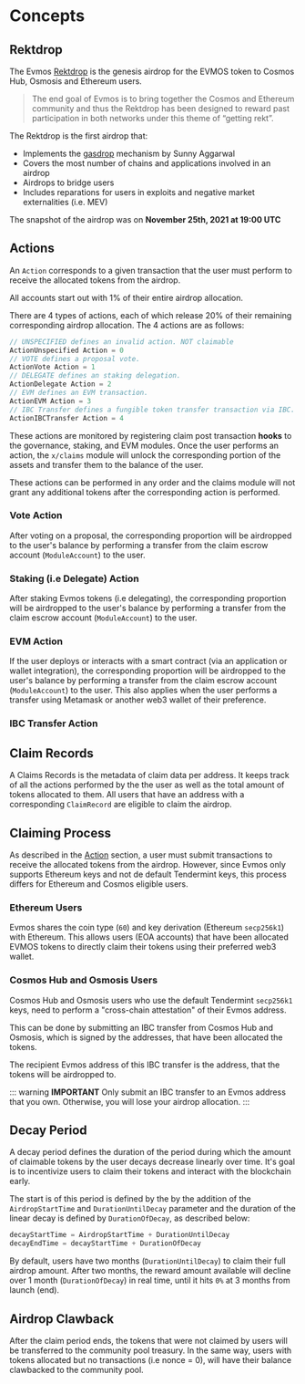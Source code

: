 <!--
order: 1
-->

# Concepts

## Rektdrop

The Evmos [Rektdrop](https://evmos.blog/the-evmos-rektdrop-abbe931ba823) is the genesis airdrop for the EVMOS token to Cosmos Hub, Osmosis and Ethereum users.

> The end goal of Evmos is to bring together the Cosmos and Ethereum community and thus the Rektdrop has been designed to reward past participation in both networks under this theme of “getting rekt”.

The Rektdrop is the first airdrop that:

- Implements the [gasdrop](https://www.sunnya97.com/blog/gasdrop) mechanism by Sunny Aggarwal
- Covers the most number of chains and applications involved in an airdrop
- Airdrops to bridge users
- Includes reparations for users in exploits and negative market externalities (i.e. MEV)

The snapshot of the airdrop was on **November 25th, 2021 at 19:00 UTC**

## Actions

An `Action` corresponds to a given transaction that the user must perform to receive the allocated tokens from the airdrop.

All accounts start out with 1% of their entire airdrop allocation.

There are 4 types of actions, each of which release 20% of their remaining corresponding airdrop allocation. The 4 actions are as follows:

```go
// UNSPECIFIED defines an invalid action. NOT claimable
ActionUnspecified Action = 0
// VOTE defines a proposal vote.
ActionVote Action = 1
// DELEGATE defines an staking delegation.
ActionDelegate Action = 2
// EVM defines an EVM transaction.
ActionEVM Action = 3
// IBC Transfer defines a fungible token transfer transaction via IBC.
ActionIBCTransfer Action = 4
```

These actions are monitored by registering claim post transaction **hooks** to the governance, staking, and EVM modules. Once the user performs an action, the `x/claims` module will unlock the corresponding portion of the assets and transfer them to the balance of the user.

These actions can be performed in any order and the claims module will not grant any additional tokens after the corresponding action is performed.

### Vote Action

After voting on a proposal, the corresponding proportion will be airdropped to the user's balance by performing a transfer from the claim escrow account (`ModuleAccount`) to the user.

### Staking (i.e Delegate) Action

After staking Evmos tokens (i.e delegating), the corresponding proportion will be airdropped to the user's balance by performing a transfer from the claim escrow account (`ModuleAccount`) to the user.

### EVM Action

If the user deploys or interacts with a smart contract (via an application or wallet integration), the corresponding proportion will be airdropped to the user's balance by performing a transfer from the claim escrow account (`ModuleAccount`) to the user. This also applies when the user performs a transfer using Metamask or another web3 wallet of their preference.

### IBC Transfer Action

## Claim Records

A Claims Records is the metadata of claim data per address. It keeps track of all the actions performed by the the user as well as the total amount of tokens allocated to them. All users that have an address with a corresponding `ClaimRecord` are eligible to claim the airdrop.

## Claiming Process

As described in the [Action](#action) section, a user must submit transactions to receive the allocated tokens from the airdrop. However, since Evmos only supports Ethereum keys and not de default Tendermint keys, this process differs for Ethereum and Cosmos eligible users.

### Ethereum Users

Evmos shares the coin type (`60`) and key derivation (Ethereum `secp256k1`) with Ethereum. This allows users (EOA accounts) that have been allocated EVMOS tokens to directly claim their tokens using their preferred web3 wallet.

### Cosmos Hub and Osmosis Users

Cosmos Hub and Osmosis users who use the default Tendermint `secp256k1` keys, need to perform a "cross-chain attestation" of their Evmos address.

This can be done by submitting an IBC transfer from Cosmos Hub and Osmosis, which is signed by the addresses, that have been allocated the tokens.

The recipient Evmos address of this IBC transfer is the address, that the tokens will be airdropped to.

::: warning **IMPORTANT**
Only submit an IBC transfer to an Evmos address that you own. Otherwise, you will lose your airdrop allocation.
:::

## Decay Period

A decay period defines the duration of the period during which the amount of claimable tokens by the user decays decrease linearly over time. It's goal is to incentivize users to claim their tokens and interact with the blockchain early.

The start is of this period is defined by the by the addition of the `AirdropStartTime` and `DurationUntilDecay` parameter and the duration of the linear decay is defined by `DurationOfDecay`, as described below:

```go
decayStartTime = AirdropStartTime + DurationUntilDecay
decayEndTime = decayStartTime + DurationOfDecay
```

By default, users have two months (`DurationUntilDecay`) to claim their full airdrop amount. After two months, the reward amount available will decline over 1 month (`DurationOfDecay`) in real time, until it hits `0%` at 3 months from launch (end).

## Airdrop Clawback

After the claim period ends, the tokens that were not claimed by users will be transferred to the community pool treasury. In the same way, users with tokens allocated but no transactions (i.e nonce = 0), will have their balance clawbacked to the community pool.
